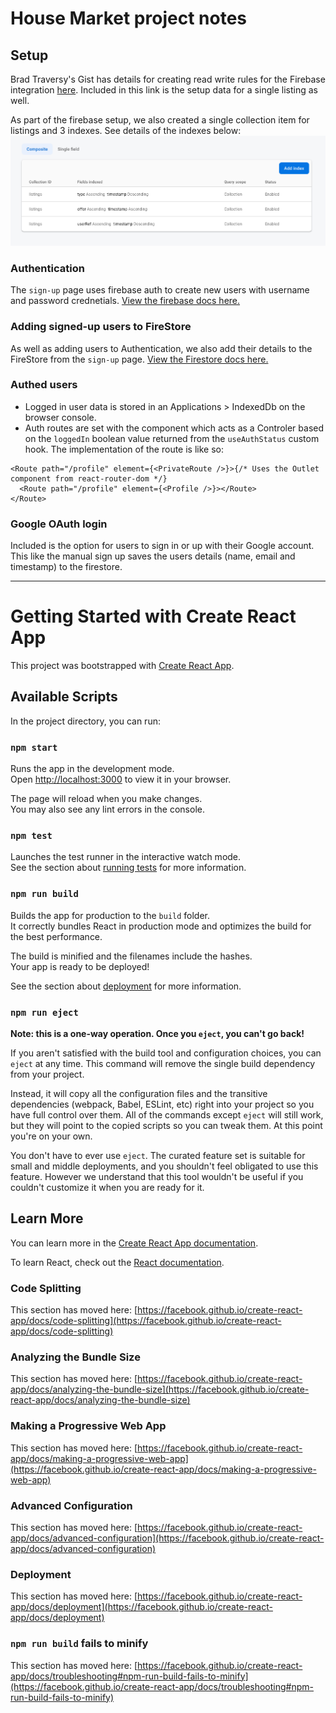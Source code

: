 # House Market project notes
## Setup
Brad Traversy's Gist has details for creating read write rules for the Firebase integration [here](https://gist.github.com/bradtraversy/caab8ebd8ff4b6e947632887e0183761).
Included in this link is the setup data for a single listing as well.

As part of the firebase setup, we also created a single collection item for listings and 3 indexes. See details of the indexes below:
![Listing indexes.](https://github.com/MarkCondello/react-house-marketplace/blob/master/src/assets/jpg/listings-indexes.png)

### Authentication
The `sign-up` page uses firebase auth to create new users with username and password crednetials. [View the firebase docs here.](https://firebase.google.com/docs/auth/web/start)

### Adding signed-up users to FireStore
As well as adding users to Authentication, we also add their details to the FireStore from the `sign-up` page. [View the Firestore docs here.](https://firebase.google.com/docs/firestore/manage-data/add-data)

### Authed users
- Logged in user data is stored in an Applications > IndexedDb on the browser console.
- Auth routes are set with the <PrivateRoute /> component which acts as a Controler based on the `loggedIn` boolean value returned from the `useAuthStatus` custom hook. The implementation of the route is like so:

```
<Route path="/profile" element={<PrivateRoute />}>{/* Uses the Outlet component from react-router-dom */}
  <Route path="/profile" element={<Profile />}></Route>
</Route>
```

### Google OAuth login
Included is the option for users to sign in or up with their Google account. This like the manual sign up saves the users details (name, email and timestamp) to the firestore.

---------
# Getting Started with Create React App

This project was bootstrapped with [Create React App](https://github.com/facebook/create-react-app).

## Available Scripts

In the project directory, you can run:

### `npm start`

Runs the app in the development mode.\
Open [http://localhost:3000](http://localhost:3000) to view it in your browser.

The page will reload when you make changes.\
You may also see any lint errors in the console.

### `npm test`

Launches the test runner in the interactive watch mode.\
See the section about [running tests](https://facebook.github.io/create-react-app/docs/running-tests) for more information.

### `npm run build`

Builds the app for production to the `build` folder.\
It correctly bundles React in production mode and optimizes the build for the best performance.

The build is minified and the filenames include the hashes.\
Your app is ready to be deployed!

See the section about [deployment](https://facebook.github.io/create-react-app/docs/deployment) for more information.

### `npm run eject`

**Note: this is a one-way operation. Once you `eject`, you can't go back!**

If you aren't satisfied with the build tool and configuration choices, you can `eject` at any time. This command will remove the single build dependency from your project.

Instead, it will copy all the configuration files and the transitive dependencies (webpack, Babel, ESLint, etc) right into your project so you have full control over them. All of the commands except `eject` will still work, but they will point to the copied scripts so you can tweak them. At this point you're on your own.

You don't have to ever use `eject`. The curated feature set is suitable for small and middle deployments, and you shouldn't feel obligated to use this feature. However we understand that this tool wouldn't be useful if you couldn't customize it when you are ready for it.

## Learn More

You can learn more in the [Create React App documentation](https://facebook.github.io/create-react-app/docs/getting-started).

To learn React, check out the [React documentation](https://reactjs.org/).

### Code Splitting

This section has moved here: [https://facebook.github.io/create-react-app/docs/code-splitting](https://facebook.github.io/create-react-app/docs/code-splitting)

### Analyzing the Bundle Size

This section has moved here: [https://facebook.github.io/create-react-app/docs/analyzing-the-bundle-size](https://facebook.github.io/create-react-app/docs/analyzing-the-bundle-size)

### Making a Progressive Web App

This section has moved here: [https://facebook.github.io/create-react-app/docs/making-a-progressive-web-app](https://facebook.github.io/create-react-app/docs/making-a-progressive-web-app)

### Advanced Configuration

This section has moved here: [https://facebook.github.io/create-react-app/docs/advanced-configuration](https://facebook.github.io/create-react-app/docs/advanced-configuration)

### Deployment

This section has moved here: [https://facebook.github.io/create-react-app/docs/deployment](https://facebook.github.io/create-react-app/docs/deployment)

### `npm run build` fails to minify

This section has moved here: [https://facebook.github.io/create-react-app/docs/troubleshooting#npm-run-build-fails-to-minify](https://facebook.github.io/create-react-app/docs/troubleshooting#npm-run-build-fails-to-minify)
